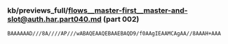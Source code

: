 ### kb/previews_full/flows__master-first__master-and-slot@auth.har.part040.md (part 002)

```md
BAAAAAAD///8A////AP///wABAQEAAQEBAAEBAQD9/f0AAgIEAAMCAgAA//8AAAH+AAA
```

```
